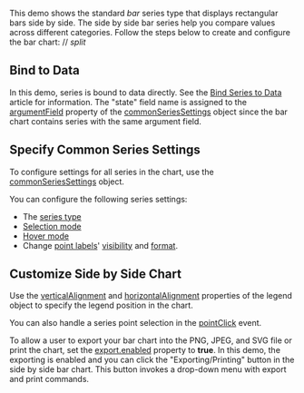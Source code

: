 This demo shows the standard _bar_ series type that displays rectangular bars side by side. The side by side bar series help you compare values across different categories. Follow the steps below to create and configure the bar chart:
// _split_

## Bind to Data

In this demo, series is bound to data directly. See the [Bind Series to Data](/Documentation/Guide/UI_Components/Chart/Data_Binding/Bind_Series_to_Data) article for information.   The "state" field name is assigned to the [argumentField](/Documentation/ApiReference/UI_Components/dxChart/Configuration/commonSeriesSettings/#argumentField) property of the [commonSeriesSettings](/Documentation/ApiReference/UI_Components/dxChart/Configuration/commonSeriesSettings/) object since the bar chart contains series with the same argument field.

## Specify Common Series Settings

To configure settings for all series in the chart, use the [commonSeriesSettings](/Documentation/ApiReference/UI_Components/dxChart/Configuration/commonSeriesSettings) object.  

You can configure the following series settings:

- The [series type](/Documentation/ApiReference/UI_Components/dxChart/Configuration/commonSeriesSettings/#type)
- [Selection mode](/Documentation/ApiReference/UI_Components/dxChart/Configuration/commonSeriesSettings/#selectionMode)
- [Hover mode](/Documentation/ApiReference/UI_Components/dxChart/Configuration/commonSeriesSettings/#hoverMode)
- Change [point labels](/Documentation/ApiReference/UI_Components/dxChart/Configuration/series/label/)' [visibility](/Documentation/ApiReference/UI_Components/dxChart/Configuration/commonSeriesSettings/label/#visible) and [format](/Documentation/ApiReference/UI_Components/dxChart/Configuration/commonSeriesSettings/label/#format).

## Customize Side by Side Chart

Use the [verticalAlignment](/Documentation/ApiReference/UI_Components/dxChart/Configuration/legend/#verticalAlignment) and [horizontalAlignment](/Documentation/ApiReference/UI_Components/dxChart/Configuration/legend/#horizontalAlignment) properties of the legend object to specify the legend position in the chart. 

You can also handle a series point selection in the [pointClick](/Documentation/ApiReference/UI_Components/dxChart/Events/#pointClick) event. 

To allow a user to export your bar chart into the PNG, JPEG, and SVG file or print the chart, set the [export.enabled](/Documentation/ApiReference/UI_Components/dxChart/Configuration/export/#enabled) property to **true**. In this demo, the exporting is enabled and you can click the "Exporting/Printing" button in the side by side bar chart. This button invokes a drop-down menu with export and print commands.
